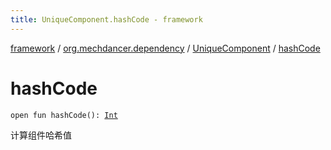 ```yaml
---
title: UniqueComponent.hashCode - framework
---
```


[framework](../../index.html) / [org.mechdancer.dependency](../index.html) / [UniqueComponent](index.html) / [hashCode](./hash-code.html)

# hashCode

`open fun hashCode(): `[`Int`](https://kotlinlang.org/api/latest/jvm/stdlib/kotlin/-int/index.html)

计算组件哈希值

